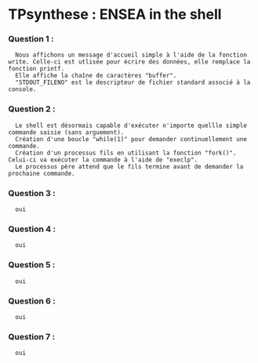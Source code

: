 # TPsynthese : ENSEA in the shell

### Question 1 : 
      Nous affichons un message d'accueil simple à l'aide de la fonction write. Celle-ci est utlisée pour écrire des données, elle remplace la fonction printf.
      Elle affiche la chaîne de caractères "buffer".
      "STDOUT_FILENO" est le descripteur de fichier standard associé à la console.


### Question 2 : 
      Le shell est désormais capable d'exécuter n'importe quellle simple commande saisie (sans arguement).
      Création d'une boucle "while(1)" pour demander continuellement une commande.
      Création d'un processus fils en utilisant la fonction "fork()".  Celui-ci va exécuter la commande à l'aide de "execlp".
      Le processus père attend que le fils termine avant de demander la prochaine commande.


### Question 3 : 
      oui


### Question 4 : 
      oui


### Question 5 : 
      oui


### Question 6 : 
      oui


### Question 7 : 
      oui
